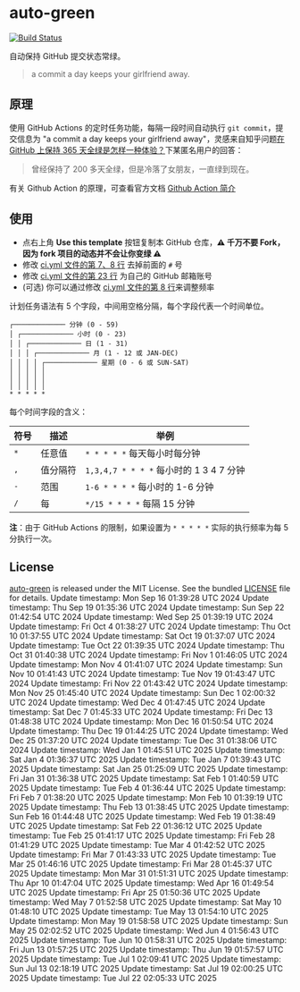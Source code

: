 # auto-green

[![Build Status](https://github.com/justjavac/auto-green/workflows/ci/badge.svg?branch=master)](https://github.com/justjavac/auto-green/actions)

自动保持 GitHub 提交状态常绿。

> a commit a day keeps your girlfriend away.

## 原理

使用 GitHub Actions 的定时任务功能，每隔一段时间自动执行 `git commit`，提交信息为 "a commit a day keeps your girlfriend away"，灵感来自知乎问题[在 GitHub 上保持 365 天全绿是怎样一种体验？](https://www.zhihu.com/question/34043434/answer/57826281)下某匿名用户的回答：

> 曾经保持了 200 多天全绿，但是冷落了女朋友，一直绿到现在。

有关 Github Action 的原理，可查看官方文档 [Github Action 简介](https://docs.github.com/cn/actions/learn-github-actions/introduction-to-github-actions)

## 使用

- 点右上角 **Use this template** 按钮复制本 GitHub 仓库，**:warning: 千万不要 Fork，因为 fork 项目的动态并不会让你变绿 :warning:**
- 修改 [ci.yml 文件的第 7、8 行](https://github.com/justjavac/auto-green/blob/master/.github/workflows/ci.yml#L7-L8) 去掉前面的 `#` 号
- 修改 [ci.yml 文件的第 23 行](https://github.com/justjavac/auto-green/blob/master/.github/workflows/ci.yml#L23) 为自己的 GitHub 邮箱账号
- (可选) 你可以通过修改 [ci.yml 文件的第 8 行](https://github.com/justjavac/auto-green/blob/master/.github/workflows/ci.yml#L8)来调整频率

计划任务语法有 5 个字段，中间用空格分隔，每个字段代表一个时间单位。

```plain
┌───────────── 分钟 (0 - 59)
│ ┌───────────── 小时 (0 - 23)
│ │ ┌───────────── 日 (1 - 31)
│ │ │ ┌───────────── 月 (1 - 12 或 JAN-DEC)
│ │ │ │ ┌───────────── 星期 (0 - 6 或 SUN-SAT)
│ │ │ │ │
│ │ │ │ │
│ │ │ │ │
* * * * *
```

每个时间字段的含义：

|符号   | 描述        | 举例                                        |
| ----- | -----------| -------------------------------------------|
| `*`   | 任意值      | `* * * * *` 每天每小时每分钟                  |
| `,`   | 值分隔符    | `1,3,4,7 * * * *` 每小时的 1 3 4 7 分钟       |
| `-`   | 范围       | `1-6 * * * *` 每小时的 1-6 分钟               |
| `/`   | 每         | `*/15 * * * *` 每隔 15 分钟                  |

**注**：由于 GitHub Actions 的限制，如果设置为 `* * * * *` 实际的执行频率为每 5 分执行一次。

## License

[auto-green](https://github.com/justjavac/auto-green) is released under the MIT License. See the bundled [LICENSE](./LICENSE) file for details.
Update timestamp: Mon Sep 16 01:39:28 UTC 2024
Update timestamp: Thu Sep 19 01:35:36 UTC 2024
Update timestamp: Sun Sep 22 01:42:54 UTC 2024
Update timestamp: Wed Sep 25 01:39:19 UTC 2024
Update timestamp: Fri Oct  4 01:38:27 UTC 2024
Update timestamp: Thu Oct 10 01:37:55 UTC 2024
Update timestamp: Sat Oct 19 01:37:07 UTC 2024
Update timestamp: Tue Oct 22 01:39:35 UTC 2024
Update timestamp: Thu Oct 31 01:40:38 UTC 2024
Update timestamp: Fri Nov  1 01:46:05 UTC 2024
Update timestamp: Mon Nov  4 01:41:07 UTC 2024
Update timestamp: Sun Nov 10 01:41:43 UTC 2024
Update timestamp: Tue Nov 19 01:43:47 UTC 2024
Update timestamp: Fri Nov 22 01:43:42 UTC 2024
Update timestamp: Mon Nov 25 01:45:40 UTC 2024
Update timestamp: Sun Dec  1 02:00:32 UTC 2024
Update timestamp: Wed Dec  4 01:47:45 UTC 2024
Update timestamp: Sat Dec  7 01:45:33 UTC 2024
Update timestamp: Fri Dec 13 01:48:38 UTC 2024
Update timestamp: Mon Dec 16 01:50:54 UTC 2024
Update timestamp: Thu Dec 19 01:44:25 UTC 2024
Update timestamp: Wed Dec 25 01:37:20 UTC 2024
Update timestamp: Tue Dec 31 01:38:06 UTC 2024
Update timestamp: Wed Jan  1 01:45:51 UTC 2025
Update timestamp: Sat Jan  4 01:36:37 UTC 2025
Update timestamp: Tue Jan  7 01:39:43 UTC 2025
Update timestamp: Sat Jan 25 01:25:09 UTC 2025
Update timestamp: Fri Jan 31 01:36:38 UTC 2025
Update timestamp: Sat Feb  1 01:40:59 UTC 2025
Update timestamp: Tue Feb  4 01:36:44 UTC 2025
Update timestamp: Fri Feb  7 01:38:20 UTC 2025
Update timestamp: Mon Feb 10 01:39:19 UTC 2025
Update timestamp: Thu Feb 13 01:38:45 UTC 2025
Update timestamp: Sun Feb 16 01:44:48 UTC 2025
Update timestamp: Wed Feb 19 01:38:49 UTC 2025
Update timestamp: Sat Feb 22 01:36:12 UTC 2025
Update timestamp: Tue Feb 25 01:41:17 UTC 2025
Update timestamp: Fri Feb 28 01:41:29 UTC 2025
Update timestamp: Tue Mar  4 01:42:52 UTC 2025
Update timestamp: Fri Mar  7 01:43:33 UTC 2025
Update timestamp: Tue Mar 25 01:46:16 UTC 2025
Update timestamp: Fri Mar 28 01:45:37 UTC 2025
Update timestamp: Mon Mar 31 01:51:31 UTC 2025
Update timestamp: Thu Apr 10 01:47:04 UTC 2025
Update timestamp: Wed Apr 16 01:49:54 UTC 2025
Update timestamp: Fri Apr 25 01:50:36 UTC 2025
Update timestamp: Wed May  7 01:52:58 UTC 2025
Update timestamp: Sat May 10 01:48:10 UTC 2025
Update timestamp: Tue May 13 01:54:10 UTC 2025
Update timestamp: Mon May 19 01:58:58 UTC 2025
Update timestamp: Sun May 25 02:02:52 UTC 2025
Update timestamp: Wed Jun  4 01:56:43 UTC 2025
Update timestamp: Tue Jun 10 01:58:31 UTC 2025
Update timestamp: Fri Jun 13 01:57:25 UTC 2025
Update timestamp: Thu Jun 19 01:57:57 UTC 2025
Update timestamp: Tue Jul  1 02:09:41 UTC 2025
Update timestamp: Sun Jul 13 02:18:19 UTC 2025
Update timestamp: Sat Jul 19 02:00:25 UTC 2025
Update timestamp: Tue Jul 22 02:05:33 UTC 2025
